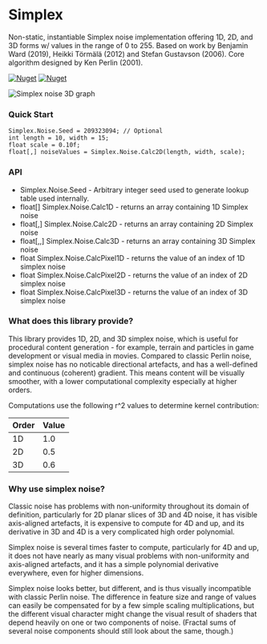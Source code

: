 # Simplex

Non-static, instantiable Simplex noise implementation offering 1D, 2D, and 3D forms w/ values in the range of 0 to 255. Based on work by Benjamin Ward (2019), Heikki Törmälä (2012) and Stefan Gustavson (2006). Core algorithm designed by Ken Perlin (2001). 

[![Nuget](https://img.shields.io/nuget/v/Simplex.svg?logo=nuget)](https://www.nuget.org/packages/Simplex/2.0.5)
[![Nuget](https://img.shields.io/nuget/dt/Simplex.svg)](https://www.nuget.org/packages/Simplex/2.0.5)

![Simplex noise 3D graph](https://github.com/dclipca/simplex/blob/main/simplex.png)

### Quick Start

    Simplex.Noise.Seed = 209323094; // Optional
    int length = 10, width = 15;
    float scale = 0.10f;
    float[,] noiseValues = Simplex.Noise.Calc2D(length, width, scale);


### API

- Simplex.Noise.Seed - Arbitrary integer seed used to generate lookup table used internally.
- float[] Simplex.Noise.Calc1D - returns an array containing 1D Simplex noise
- float[,] Simplex.Noise.Calc2D - returns an array containing 2D Simplex noise
- float[,,] Simplex.Noise.Calc3D - returns an array containing 3D Simplex noise
- float Simplex.Noise.CalcPixel1D - returns the value of an index of 1D simplex noise
- float Simplex.Noise.CalcPixel2D - returns the value of an index of 2D simplex noise
- float Simplex.Noise.CalcPixel3D - returns the value of an index of 3D simplex noise


### What does this library provide?

This library provides 1D, 2D, and 3D simplex noise, which is useful for procedural content generation - for example, terrain and particles in game development or visual media in movies. Compared to classic Perlin noise, simplex noise has no noticable directional artefacts, and has a well-defined and continuous (coherent) gradient. This means content will be visually smoother, with a lower computational complexity especially at higher orders.

Computations use the following r^2 values to determine kernel contribution:

| Order | Value |
|-------|-------|
| 1D    | 1.0   |
| 2D    | 0.5   |
| 3D    | 0.6   |


### Why use simplex noise?

Classic noise has problems with non-uniformity throughout its domain of definition, particularly for 2D planar slices of 3D and 4D noise, it has visible axis-aligned artefacts, it is expensive to compute for 4D and up, and its derivative in 3D and 4D is a very complicated high order polynomial.

Simplex noise is several times faster to compute, particularly for 4D and up, it does not have nearly as many visual problems with non-uniformity and axis-aligned artefacts, and it has a simple polynomial derivative everywhere, even for higher dimensions.

Simplex noise looks better, but different, and is thus visually incompatible with classic Perlin noise. The difference in feature size and range of values can easily be compensated for by a few simple scaling multiplications, but the different visual character might change the visual result of shaders that depend heavily on one or two components of noise. (Fractal sums of several noise components should still look about the same, though.)
